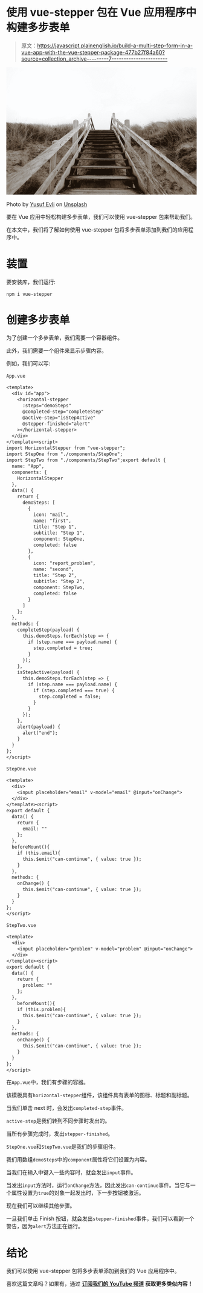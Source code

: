 # 使用 vue-stepper 包在 Vue 应用程序中构建多步表单

> 原文：<https://javascript.plainenglish.io/build-a-multi-step-form-in-a-vue-app-with-the-vue-stepper-package-477b27f84a60?source=collection_archive---------7----------------------->

![](img/3bff00619d39b7f1aacc5bc79df7ef1c.png)

Photo by [Yusuf Evli](https://unsplash.com/@yusufevli?utm_source=medium&utm_medium=referral) on [Unsplash](https://unsplash.com?utm_source=medium&utm_medium=referral)

要在 Vue 应用中轻松构建多步表单，我们可以使用 vue-stepper 包来帮助我们。

在本文中，我们将了解如何使用 vue-stepper 包将多步表单添加到我们的应用程序中。

# 装置

要安装库，我们运行:

```
npm i vue-stepper
```

# 创建多步表单

为了创建一个多步表单，我们需要一个容器组件。

此外，我们需要一个组件来显示步骤内容。

例如，我们可以写:

`App.vue`

```
<template>
  <div id="app">
    <horizontal-stepper
      :steps="demoSteps"
      @completed-step="completeStep"
      @active-step="isStepActive"
      @stepper-finished="alert"
    ></horizontal-stepper>
  </div>
</template><script>
import HorizontalStepper from "vue-stepper";
import StepOne from "./components/StepOne";
import StepTwo from "./components/StepTwo";export default {
  name: "App",
  components: {
    HorizontalStepper
  },
  data() {
    return {
      demoSteps: [
        {
          icon: "mail",
          name: "first",
          title: "Step 1",
          subtitle: "Step 1",
          component: StepOne,
          completed: false
        },
        {
          icon: "report_problem",
          name: "second",
          title: "Step 2",
          subtitle: "Step 2",
          component: StepTwo,
          completed: false
        }
      ]
    };
  },
  methods: {
    completeStep(payload) {
      this.demoSteps.forEach(step => {
        if (step.name === payload.name) {
          step.completed = true;
        }
      });
    },
    isStepActive(payload) {
      this.demoSteps.forEach(step => {
        if (step.name === payload.name) {
          if (step.completed === true) {
            step.completed = false;
          }
        }
      });
    },
    alert(payload) {
      alert("end");
    }
  }
};
</script>
```

`StepOne.vue`

```
<template>
  <div>
    <input placeholder="email" v-model="email" @input="onChange">
  </div>
</template><script>
export default {
  data() {
    return {
      email: ""
    };
  },
  beforeMount(){
    if (this.email){
      this.$emit("can-continue", { value: true });
    }
  },
  methods: {
    onChange() {
      this.$emit("can-continue", { value: true });
    }
  }
};
</script>
```

`StepTwo.vue`

```
<template>
  <div>
    <input placeholder="problem" v-model="problem" @input="onChange">
  </div>
</template><script>
export default {
  data() {
    return {
      problem: ""
    };
  },
    beforeMount(){
    if (this.problem){
      this.$emit("can-continue", { value: true });
    }
  },
  methods: {
    onChange() {
      this.$emit("can-continue", { value: true });
    }
  }
};
</script>
```

在`App.vue`中，我们有步骤的容器。

该模板具有`horizontal-stepper`组件，该组件具有表单的图标、标题和副标题。

当我们单击 next 时，会发出`completed-step`事件。

`active-step`是我们转到不同步骤时发出的。

当所有步骤完成时，发出`stepper-finished`。

`StepOne.vue`和`StepTwo.vue`是我们的步骤组件。

我们用数组`demoSteps`中的`component`属性将它们设置为内容。

当我们在输入中键入一些内容时，就会发出`input`事件。

当发出`input`方法时，运行`onChange`方法，因此发出`can-continue`事件。当它与一个属性设置为`true`的对象一起发出时，下一步按钮被激活。

现在我们可以继续其他步骤。

一旦我们单击 Finish 按钮，就会发出`stepper-finished`事件，我们可以看到一个警告，因为`alert`方法正在运行。

# 结论

我们可以使用 vue-stepper 包将多步表单添加到我们的 Vue 应用程序中。

喜欢这篇文章吗？如果有，通过 [**订阅我们的 YouTube 频道**](https://www.youtube.com/channel/UCtipWUghju290NWcn8jhyAw?sub_confirmation=true) **获取更多类似内容！**